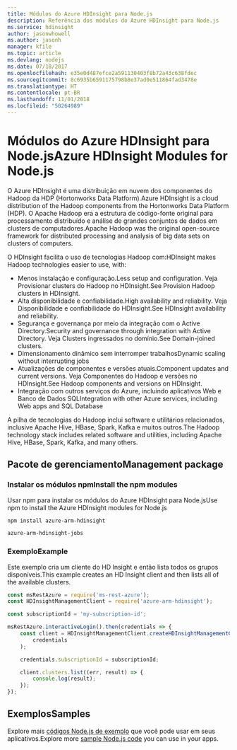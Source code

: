 ```yaml
---
title: Módulos do Azure HDInsight para Node.js
description: Referência dos módulos do Azure HDInsight para Node.js
ms.service: hdinsight
author: jasonwhowell
ms.author: jasonh
manager: kfile
ms.topic: article
ms.devlang: nodejs
ms.date: 07/18/2017
ms.openlocfilehash: e35e0d487efce2a591130403f8b72a43c638fdec
ms.sourcegitcommit: 8c6935b6591175798b8e37ad0e511864fad3478e
ms.translationtype: HT
ms.contentlocale: pt-BR
ms.lasthandoff: 11/01/2018
ms.locfileid: "50264989"
---
```

# <a name="azure-hdinsight-modules-for-nodejs"></a><span data-ttu-id="3343c-103">Módulos do Azure HDInsight para Node.js</span><span class="sxs-lookup"><span data-stu-id="3343c-103">Azure HDInsight Modules for Node.js</span></span>

<span data-ttu-id="3343c-104">O Azure HDInsight é uma distribuição em nuvem dos componentes do Hadoop da HDP (Hortonworks Data Platform).</span><span class="sxs-lookup"><span data-stu-id="3343c-104">Azure HDInsight is a cloud distribution of the Hadoop components from the Hortonworks Data Platform (HDP).</span></span> <span data-ttu-id="3343c-105">O Apache Hadoop era a estrutura de código-fonte original para processamento distribuído e análise de grandes conjuntos de dados em clusters de computadores.</span><span class="sxs-lookup"><span data-stu-id="3343c-105">Apache Hadoop was the original open-source framework for distributed processing and analysis of big data sets on clusters of computers.</span></span>

<span data-ttu-id="3343c-106">O HDInsight facilita o uso de tecnologias Hadoop com:</span><span class="sxs-lookup"><span data-stu-id="3343c-106">HDInsight makes Hadoop technologies easier to use, with:</span></span>
- <span data-ttu-id="3343c-107">Menos instalação e configuração.</span><span class="sxs-lookup"><span data-stu-id="3343c-107">Less setup and configuration.</span></span> <span data-ttu-id="3343c-108">Veja Provisionar clusters do Hadoop no HDInsight.</span><span class="sxs-lookup"><span data-stu-id="3343c-108">See Provision Hadoop clusters in HDInsight.</span></span>
- <span data-ttu-id="3343c-109">Alta disponibilidade e confiabilidade.</span><span class="sxs-lookup"><span data-stu-id="3343c-109">High availability and reliability.</span></span> <span data-ttu-id="3343c-110">Veja Disponibilidade e confiabilidade do HDInsight.</span><span class="sxs-lookup"><span data-stu-id="3343c-110">See HDInsight availability and reliability.</span></span>
- <span data-ttu-id="3343c-111">Segurança e governança por meio da integração com o Active Directory.</span><span class="sxs-lookup"><span data-stu-id="3343c-111">Security and governance through integration with Active Directory.</span></span> <span data-ttu-id="3343c-112">Veja Clusters ingressados no domínio.</span><span class="sxs-lookup"><span data-stu-id="3343c-112">See Domain-joined clusters.</span></span>
- <span data-ttu-id="3343c-113">Dimensionamento dinâmico sem interromper trabalhos</span><span class="sxs-lookup"><span data-stu-id="3343c-113">Dynamic scaling without interrupting jobs</span></span>
- <span data-ttu-id="3343c-114">Atualizações de componentes e versões atuais.</span><span class="sxs-lookup"><span data-stu-id="3343c-114">Component updates and current versions.</span></span> <span data-ttu-id="3343c-115">Veja Componentes do Hadoop e versões no HDInsight.</span><span class="sxs-lookup"><span data-stu-id="3343c-115">See Hadoop components and versions on HDInsight.</span></span>
- <span data-ttu-id="3343c-116">Integração com outros serviços do Azure, incluindo aplicativos Web e Banco de Dados SQL</span><span class="sxs-lookup"><span data-stu-id="3343c-116">Integration with other Azure services, including Web apps and SQL Database</span></span>

<span data-ttu-id="3343c-117">A pilha de tecnologias do Hadoop inclui software e utilitários relacionados, inclusive Apache Hive, HBase, Spark, Kafka e muitos outros.</span><span class="sxs-lookup"><span data-stu-id="3343c-117">The Hadoop technology stack includes related software and utilities, including Apache Hive, HBase, Spark, Kafka, and many others.</span></span> 

## <a name="management-package"></a><span data-ttu-id="3343c-118">Pacote de gerenciamento</span><span class="sxs-lookup"><span data-stu-id="3343c-118">Management package</span></span>

### <a name="install-the-npm-modules"></a><span data-ttu-id="3343c-119">Instalar os módulos npm</span><span class="sxs-lookup"><span data-stu-id="3343c-119">Install the npm modules</span></span>

<span data-ttu-id="3343c-120">Usar npm para instalar os módulos do Azure HDInsight para Node.js</span><span class="sxs-lookup"><span data-stu-id="3343c-120">Use npm to install the Azure HDInsight modules for Node.js</span></span>

```bash
npm install azure-arm-hdinsight
```

```bash
azure-arm-hdinsight-jobs
```

### <a name="example"></a><span data-ttu-id="3343c-121">Exemplo</span><span class="sxs-lookup"><span data-stu-id="3343c-121">Example</span></span> 

<span data-ttu-id="3343c-122">Este exemplo cria um cliente do HD Insight e então lista todos os grupos disponíveis.</span><span class="sxs-lookup"><span data-stu-id="3343c-122">This example creates an HD Insight client and then lists all of the available clusters.</span></span> 

```javascript
const msRestAzure = require('ms-rest-azure');
const HDInsightManagementClient = require('azure-arm-hdinsight');

const subscriptionId = 'my-subscription-id';

msRestAzure.interactiveLogin().then(credentials => {
    const client = HDInsightManagementClient.createHDInsightManagementClient(
        credentials
    );

    credentials.subscriptionId = subscriptionId;

    client.clusters.list((err, result) => {
        console.log(result);
    });
});
```

## <a name="samples"></a><span data-ttu-id="3343c-123">Exemplos</span><span class="sxs-lookup"><span data-stu-id="3343c-123">Samples</span></span>

<span data-ttu-id="3343c-124">Explore mais [códigos Node.js de exemplo](https://azure.microsoft.com/resources/samples/?platform=nodejs) que você pode usar em seus aplicativos.</span><span class="sxs-lookup"><span data-stu-id="3343c-124">Explore more [sample Node.js code](https://azure.microsoft.com/resources/samples/?platform=nodejs) you can use in your apps.</span></span>
